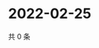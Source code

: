 # 2022-02-25

共 0 条

<!-- BEGIN WEIBO -->
<!-- 最后更新时间 Fri Feb 25 2022 23:02:02 GMT+0800 (China Standard Time) -->

<!-- END WEIBO -->
